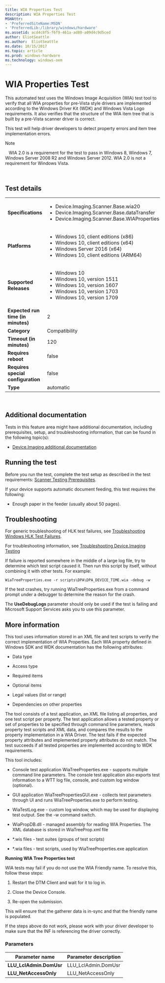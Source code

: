 ```yaml
---
title: WIA Properties Test
description: WIA Properties Test
MSHAttr:
- 'PreferredSiteName:MSDN'
- 'PreferredLib:/library/windows/hardware'
ms.assetid: acd4c8f5-f6f9-461a-ad80-a09d4c9d5ced
author: EliotSeattle
ms.author:  EliotSeattle
ms.date: 10/15/2017
ms.topic: article
ms.prod: windows-hardware
ms.technology: windows-oem
---
```


# <span id="p_hlk_test.16ebf42b-f403-4cc7-bdb2-9ed1b2341841"></span>WIA Properties Test


This automated test uses the Windows Image Acquisition (WIA) test tool to verify that all WIA properties for pre-Vista style drivers are implemented according to the Windows Driver Kit (WDK) and Windows Vista Logo requirements. It also verifies that the structure of the WIA item tree that is built by a pre-Vista scanner driver is correct.

This test will help driver developers to detect property errors and item tree implementation errors.

>[!NOTE]
>  
WIA 2.0 is a requirement for the test to pass in Windows 8, Windows 7, Windows Server 2008 R2 and Windows Server 2012. WIA 2.0 is not a requirement for Windows Vista.

 

## Test details
|||
|---|---|
| **Specifications**  | <ul><li>Device.Imaging.Scanner.Base.wia20</li><li>Device.Imaging.Scanner.Base.dataTransfer</li><li>Device.Imaging.Scanner.Base.WIAProperties</li></ul> |  
| **Platforms**   | <ul><li>Windows 10, client editions (x86)</li><li>Windows 10, client editions (x64)</li><li>Windows Server 2016 (x64)</li><li>Windows 10, client editions (ARM64)</li></ul> |
| **Supported Releases** | <ul><li>Windows 10</li><li>Windows 10, version 1511</li><li>Windows 10, version 1607</li><li>Windows 10, version 1703</li><li>Windows 10, version 1709</li></ul> |
|**Expected run time (in minutes)**| 2 |
|**Category**| Compatibility |
|**Timeout (in minutes)**| 120 |
|**Requires reboot**| false |
|**Requires special configuration**| false |
|**Type**| automatic |

 

## <span id="Additional_documentation"></span><span id="additional_documentation"></span><span id="ADDITIONAL_DOCUMENTATION"></span>Additional documentation


Tests in this feature area might have additional documentation, including prerequisites, setup, and troubleshooting information, that can be found in the following topic(s):

-   [Device.Imaging additional documentation](device-imaging-additional-documentation.md)

## <span id="Running_the_test"></span><span id="running_the_test"></span><span id="RUNNING_THE_TEST"></span>Running the test


Before you run the test, complete the test setup as described in the test requirements: [Scanner Testing Prerequisites](scanner-testing-prerequisites.md).

If your device supports automatic document feeding, this test requires the following:

-   Enough paper in the feeder (usually about 50 pages).

## <span id="Troubleshooting"></span><span id="troubleshooting"></span><span id="TROUBLESHOOTING"></span>Troubleshooting


For generic troubleshooting of HLK test failures, see [Troubleshooting Windows HLK Test Failures](..\user\troubleshooting-windows-hlk-test-failures.md).

For troubleshooting information, see [Troubleshooting Device.Imaging Testing](troubleshooting-deviceimaging-testing.md)

If failure is reported somewhere in the middle of a large log file, try to determine which test script caused it. Then run this script by itself, without combining it with other tests. For example:

``` syntax
WiaTreeProperties.exe -r scripts\DPA\DPA_DEVICE_TIME.wia -debug -w
```

If the test crashes, try running WiaTreeProperties.exe from a command prompt under a debugger to determine the reason for the crash.

The **UseDebugLogs** parameter should only be used if the test is failing and Microsoft Support Services asks you to use this parameter.

## <span id="More_information"></span><span id="more_information"></span><span id="MORE_INFORMATION"></span>More information


This tool uses information stored in an XML file and test scripts to verify the correct implementation of WIA Properties. Each WIA property defined in Windows SDK and WDK documentation has the following attributes:

-   Data type

-   Access type

-   Required items

-   Optional items

-   Legal values (list or range)

-   Dependencies on other properties

The tool consists of a test application, an XML file listing all properties, and one test script per property. The test application allows a tested property or set of properties to be specified through command line parameters, reads property test scripts and XML data, and compares the results to the property implementation in a WIA Driver. The test fails if the expected property attributes and implemented property attributes do not match. The test succeeds if all tested properties are implemented according to WDK requirements.

This tool includes:

-   Console test application WiaTreeProperties.exe - supports multiple command line parameters. The console test application also exports test information to a WTT log file, console, and custom log window (optional).

-   GUI application WiaTreePropertiesGUI.exe - collects test parameters through UI and runs WiaTreeProperties.exe to perform testing.

-   WiaTestLog.exe - custom log window, which may be used for displaying test output. See the -w command switch.

-   WiaPropDB.dll - managed assembly for reading WIA Properties. The XML database is stored in WiaTreeProp.xml file

-   \*.wis files - test suites (groups of test scripts)

-   \*.wia files - test scripts, used by WiaTreeProperties.exe application

**Running WIA Tree Properties test**

WIA tests may fail if you do not use the WIA Friendly name. To resolve this, follow these steps:

1.  Restart the DTM Client and wait for it to log in.

2.  Close the Device Console.

3.  Re-open the submission.

This will ensure that the gatherer data is in-sync and that the friendly name is populated.

If the steps above do not work, please work with your driver developer to make sure that the INF is referencing the driver correctly.

### <span id="Parameters"></span><span id="parameters"></span><span id="PARAMETERS"></span>Parameters

| Parameter name           | Parameter description |
|--------------------------|-----------------------|
| **LLU\_LclAdmin.DomUsr** | LLU\_LclAdmin.DomUsr  |
| **LLU\_NetAccessOnly**   | LLU\_NetAccessOnly    |

 

 

 






